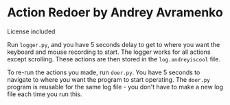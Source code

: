 # Action Redoer by Andrey Avramenko

License included

Run `logger.py`, and you have 5 seconds delay to get to where you want the keyboard and mouse recording to start. The logger works for all actions except scrolling. These actions are then stored in the `log.andreyiscool` file. 

To re-run the actions you made, run `doer.py`. You have 5 seconds to navigate to where you want the program to start operating. The `doer.py` program is reusable for the same log file - you don't have to make a new log file each time you run this.